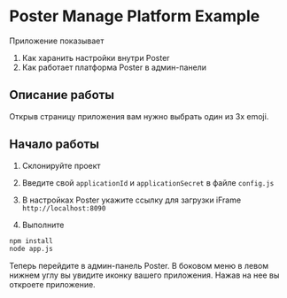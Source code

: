 # Poster Manage Platform Example

Приложение показывает 

1. Как харанить настройки внутри Poster
2. Как работает платформа Poster в админ-панели 

## Описание работы 

Открыв страницу приложения вам нужно выбрать один из 3х emoji. 


## Начало работы

1. Склонируйте проект 

2. Введите свой `applicationId` и `applicationSecret` в файле `config.js`

4. В настройках Poster укажите ссылку для загрузки iFrame `http://localhost:8090`

3. Выполните 
```bash
npm install 
node app.js
``` 

Теперь перейдите в админ-панель Poster. В боковом меню в левом нижнем углу вы увидите иконку вашего приложения. 
Нажав на нее вы откроете приложение. 